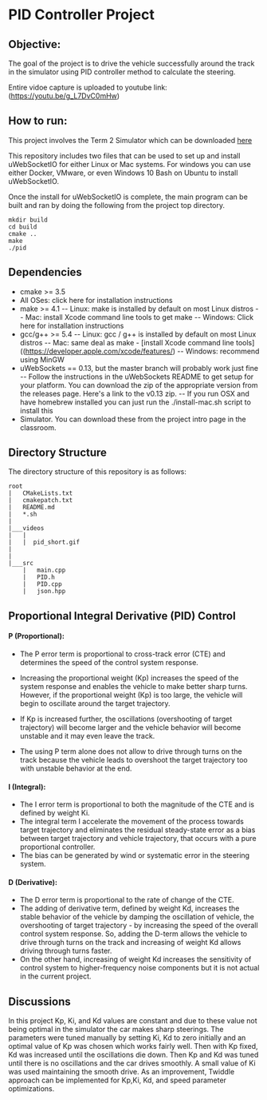 # PID Controller Project

## Objective: 

The goal of the project is to drive the vehicle successfully around the track in the simulator using PID controller method to calculate the steering. 

Entire vidoe capture is uploaded to youtube link: (https://youtu.be/g_L7DvC0mHw)


## How to run:

This project involves the Term 2 Simulator which can be downloaded [here](https://github.com/udacity/self-driving-car-sim/releases)

This repository includes two files that can be used to set up and install uWebSocketIO for either Linux or Mac systems. For windows you can use either Docker, VMware, or even Windows 10 Bash on Ubuntu to install uWebSocketIO.

Once the install for uWebSocketIO is complete, the main program can be built and ran by doing the following from the project top directory.

	mkdir build
	cd build
	cmake ..
	make
	./pid

## Dependencies 

- cmake >= 3.5
- All OSes: click here for installation instructions
- make >= 4.1
-- Linux: make is installed by default on most Linux distros
-- Mac: install Xcode command line tools to get make
-- Windows: Click here for installation instructions
- gcc/g++ >= 5.4
-- Linux: gcc / g++ is installed by default on most Linux distros
-- Mac: same deal as make - [install Xcode command line tools]((https://developer.apple.com/xcode/features/)
-- Windows: recommend using MinGW
- uWebSockets == 0.13, but the master branch will probably work just fine
-- Follow the instructions in the uWebSockets README to get setup for your platform. You can download the zip of the appropriate version from the releases page. Here's a link to the v0.13 zip.
-- If you run OSX and have homebrew installed you can just run the ./install-mac.sh script to install this
- Simulator. You can download these from the project intro page in the classroom.
	
## Directory Structure 
The directory structure of this repository is as follows:

```
root
|   CMakeLists.txt
|   cmakepatch.txt
|   README.md
|   *.sh
|
|___videos
|   |
|   |  pid_short.gif
|
|
|___src
    |   main.cpp
    |   PID.h
    |   PID.cpp
    |   json.hpp
```

## Proportional Integral Derivative (PID) Control 

#### P (Proportional):
- The P error term is proportional to cross-track error (CTE) and determines the speed of the control system response. 
	
- Increasing the proportional weight (Kp) increases the speed of the system response and enables the vehicle to make better sharp turns. However, if the proportional weight (Kp) is too large, the vehicle will begin to oscillate around the target trajectory. 

- If Kp is increased further, the oscillations (overshooting of target trajectory) will become larger and the vehicle behavior will become unstable and it may even leave the track. 

- The using P term alone does not allow to drive through turns on the track because the vehicle leads to overshoot the target trajectory too with unstable behavior at the end.

#### I (Integral):
- The I error term is proportional to both the magnitude of the CTE and is defined by weight Ki. 
- The integral term I accelerate the movement of the process towards target trajectory and eliminates the residual steady-state error as a bias between target trajectory and vehicle trajectory, that occurs with a pure proportional controller. 
- The bias can be generated by wind or systematic error in the steering system.

#### D (Derivative):

- The D error term is proportional to the rate of change of the CTE.
- The adding of derivative term, defined by weight Kd, increases the stable behavior of the vehicle by damping the oscillation of vehicle, the overshooting of target trajectory - by increasing the speed of the overall control system response. So, adding the D-term allows the vehicle to drive through turns on the track and increasing of weight Kd allows driving through turns faster. 
- On the other hand, increasing of weight Kd increases the sensitivity of control system to higher-frequency noise components but it is not actual in the current project.

## Discussions 

In this project Kp, Ki, and Kd values are constant and due to these value not being optimal in the simulator the car makes sharp steerings. The parameters were tuned manually by setting Ki, Kd to zero initially and an optimal value of Kp was chosen which works fairly well. Then with Kp fixed, Kd was increased until the oscillations die down. Then Kp and Kd was tuned until there is no oscillations and the car drives smoothly. A small value of Ki was used maintaining the smooth drive. As an improvement, Twiddle approach can be implemented for Kp,Ki, Kd, and speed parameter optimizations. 